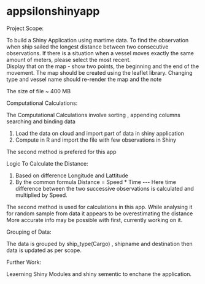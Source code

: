 # appsilonshinyapp

Project Scope:

To build a Shiny Application using martime data. 
To find the observation when ship sailed the longest distance between two consecutive observations. 
If there is a situation when a vessel moves exactly the same amount of meters, please select the most recent.  
Display that on the map - show two points, the beginning and the end of the movement. The map should be created using the leaflet library. Changing type and vessel name should re-render the map and the note

The size of file ~ 400 MB 

Computational Calculations: 

The Computational Calculations  involve sorting , appending columns  searching and binding data 
1) Load the data on cloud and import part of data in shiny application
2) Compute in R and import the file with few observations in Shiny 

The second method is prefered for this app 

Logic To Calculate the Distance: 
1) Based on difference  Longitude and Lattitude 
2) By the common formula Distance = Speed * Time --- Here time difference between the two successive observations is calculated and multiplied by Speed. 

The second method is used for calculations in this app. While analysing it for random sample from data it appears to be overestimating the distance
More accurate info may be possible with first, currently working on it. 

Grouping of Data:

The data is grouped by ship_type(Cargo) , shipname and destination then data is updated as per scope. 

Further Work: 

Leaerning Shiny Modules and shiny sementic to enchane the application. 
